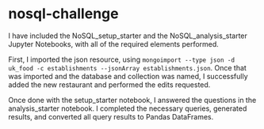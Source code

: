 # nosql-challenge

I have included the NoSQL_setup_starter and the NoSQL_analysis_starter Jupyter Notebooks, with all of the required elements performed. 

First, I imported the json resource, using `mongoimport --type json -d uk_food -c establishments --jsonArray establishments.json`. Once that was imported and the database and collection was named, I successfully added the new restaurant and performed the edits requested. 

Once done with the setup_starter notebook, I answered the questions in the analysis_starter notebook. I completed the necessary queries, generated results, and converted all query results to Pandas DataFrames. 
